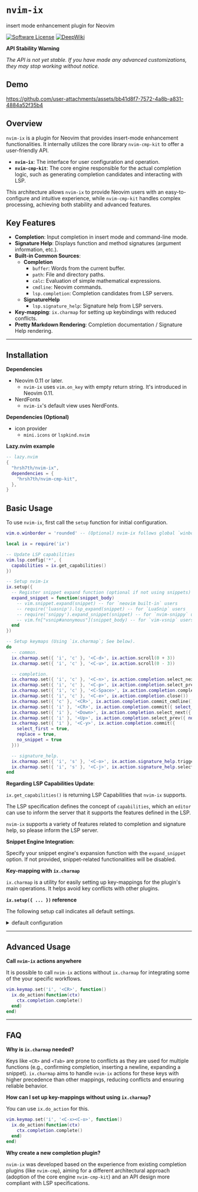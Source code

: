 # `nvim-ix`

insert mode enhancement plugin for Neovim

<a href="LICENSE.md"><img alt="Software License" src="https://img.shields.io/badge/license-Anti%20996-brightgreen.svg?style=flat-square"></a>
<a href="https://deepwiki.com/hrsh7th/nvim-ix"><img src="https://deepwiki.com/badge.svg" alt="DeepWiki"></a>

**API Stability Warning**

_The API is not yet stable. If you have made any advanced customizations, they
may stop working without notice._

## Demo

https://github.com/user-attachments/assets/bb41d8f7-7572-4a8b-a831-4884a52f35b4

## Overview

`nvim-ix` is a plugin for Neovim that provides insert-mode enhancement
functionalities. It internally utilizes the core library `nvim-cmp-kit` to offer
a user-friendly API.

- **`nvim-ix`**: The interface for user configuration and operation.
- **`nvim-cmp-kit`**: The core engine responsible for the actual completion
  logic, such as generating completion candidates and interacting with LSP.

This architecture allows `nvim-ix` to provide Neovim users with an
easy-to-configure and intuitive experience, while `nvim-cmp-kit` handles complex
processing, achieving both stability and advanced features.

## Key Features

- **Completion**: Input completion in insert mode and command-line mode.
- **Signature Help**: Displays function and method signatures (argument
  information, etc.).
- **Built-in Common Sources**:
  - **Completion**
    - `buffer`: Words from the current buffer.
    - `path`: File and directory paths.
    - `calc`: Evaluation of simple mathematical expressions.
    - `cmdline`: Neovim commands.
    - `lsp.completion`: Completion candidates from LSP servers.
  - **SignatureHelp**
    - `lsp.signature_help`: Signature help from LSP servers.
- **Key-mapping**: `ix.charmap` for setting up keybindings with reduced
  conflicts.
- **Pretty Markdown Rendering**: Completion documentation / Signature Help
  rendering.

---

## Installation

**Dependencies**

- Neovim 0.11 or later.
  - `nvim-ix` uses `vim.on_key` with empty return string. It's introduced in
    Neovim 0.11.
- NerdFonts
  - `nvim-ix`'s default view uses NerdFonts.

**Dependencies (Optional)**

- icon provider
  - `mini.icons` or `lspkind.nvim`

**Lazy.nvim example**

```lua
-- lazy.nvim
{
  "hrsh7th/nvim-ix",
  dependencies = {
    "hrsh7th/nvim-cmp-kit",
  },
}
```

## Basic Usage

To use `nvim-ix`, first call the `setup` function for initial configuration.

```lua
vim.o.winborder = 'rounded' -- (Optional) nvim-ix follows global `winborder` settings to render windows 

local ix = require('ix')

-- Update LSP capabilities
vim.lsp.config('*', {
  capabilities = ix.get_capabilities()
})

-- Setup nvim-ix
ix.setup({
  -- Register snippet expand function (optional if not using snippets)
  expand_snippet = function(snippet_body)
    -- vim.snippet.expand(snippet) -- for `neovim built-in` users
    -- require('luasnip').lsp_expand(snippet) -- for `LuaSnip` users
    -- require('snippy').expand_snippet(snippet) -- for `nvim-snippy` users
    -- vim.fn["vsnip#anonymous"](snippet_body) -- for `vim-vsnip` users
  end
})

-- Setup keymaps (Using `ix.charmap`; See below).
do
  -- common.
  ix.charmap.set({ 'i', 'c' }, '<C-d>', ix.action.scroll(0 + 3))
  ix.charmap.set({ 'i', 'c' }, '<C-u>', ix.action.scroll(0 - 3))

  -- completion.
  ix.charmap.set({ 'i', 'c' }, '<C-n>', ix.action.completion.select_next())
  ix.charmap.set({ 'i', 'c' }, '<C-p>', ix.action.completion.select_prev())
  ix.charmap.set({ 'i', 'c' }, '<C-Space>', ix.action.completion.complete())
  ix.charmap.set({ 'i', 'c' }, '<C-e>', ix.action.completion.close())
  ix.charmap.set({ 'c' }, '<CR>', ix.action.completion.commit_cmdline())
  ix.charmap.set({ 'i' }, '<CR>', ix.action.completion.commit({ select_first = true }))
  ix.charmap.set({ 'i' }, '<Down>', ix.action.completion.select_next({ no_insert = true }))
  ix.charmap.set({ 'i' }, '<Up>', ix.action.completion.select_prev({ no_insert = true }))
  ix.charmap.set({ 'i' }, '<C-y>', ix.action.completion.commit({
    select_first = true,
    replace = true,
    no_snippet = true
  }))

  -- signature_help.
  ix.charmap.set({ 'i', 's' }, '<C-o>', ix.action.signature_help.trigger_or_close())
  ix.charmap.set({ 'i', 's' }, '<C-j>', ix.action.signature_help.select_next())
end
```

**Regarding LSP Capabilities Update**:

`ix.get_capabilities()` is returning LSP Capabilities that `nvim-ix` supports.

The LSP specification defines the concept of `capabilities`, which an `editor`
can use to inform the server that it supports the features defined in the LSP.

`nvim-ix` supports a variety of features related to completion and signature
help, so please inform the LSP server.

**Snippet Engine Integration**:

Specify your snippet engine's expansion function with the `expand_snippet`
option. If not provided, snippet-related functionalities will be disabled.

**Key-mapping with `ix.charmap`**

`ix.charmap` is a utility for easily setting up key-mappings for the plugin's
main operations. It helps avoid key conflicts with other plugins.

**`ix.setup({ ... })` reference**

The following setup call indicates all default settings.

<details>

<summary>default configuration</summary>

```lua
local ix = require('nvim-ix')
ix.setup({
  ---Expand snippet function.
  ---@type nil|cmp-kit.completion.ExpandSnippet
  expand_snippet = nil,

  ---Check if macro is executing or not.
  ---@type fun(): boolean
  is_macro_executing = function()
    return vim.fn.reg_executing() ~= ''
  end,

  ---Check if macro is recording or not.
  ---@type fun(): boolean
  is_macro_recording = function()
    return vim.fn.reg_recording() ~= ''
  end,

  ---Completion configuration.
  completion = {

    ---Enable/disable auto completion.
    ---@type boolean
    auto = true,

    ---Enable/disable LSP's preselect feature.
    ---@type boolean
    preselect = false,

    ---Default keyword pattern for completion.
    ---@type string
    default_keyword_pattern = require('cmp-kit.completion.ext.DefaultConfig').default_keyword_pattern,

    ---Resolve LSP's CompletionItemKind to icons.
    ---@type nil|fun(kind: cmp-kit.kit.LSP.CompletionItemKind): { [1]: string, [2]?: string }?
    icon_resolver = (function()
      local cache = {}

      local CompletionItemKindLookup = {}
      for k, v in pairs(LSP.CompletionItemKind) do
        CompletionItemKindLookup[v] = k
      end

      local mini_icons = { pcall(require, 'mini.icons') }
      local function update()
        if mini_icons[1] then
          return
        end
        mini_icons = { pcall(require, 'mini.icons') }
      end
      vim.api.nvim_create_autocmd({ 'BufEnter', 'CmdlineEnter' }, {
        callback = update,
      })

      -- mini.icons
      ---@param completion_item_kind cmp-kit.kit.LSP.CompletionItemKind
      ---@return { [1]: string, [2]?: string }?
      return function(completion_item_kind)
        if mini_icons[1] then
          if not cache[completion_item_kind] then
            local kind = CompletionItemKindLookup[completion_item_kind] or 'text'
            cache[completion_item_kind] = { mini_icons[2].get('lsp', kind:lower()) }
          end
          return cache[completion_item_kind]
        end
        return { '', '' }
      end
    end)(),
  },

  ---Signature help configuration.
  signature_help = {

    ---Auto trigger signature help.
    ---@type boolean
    auto = true,

  },

  ---Attach services for each per modes.
  attach = {
    ---Insert mode service initialization.
    ---NOTE: This is an advanced feature and is subject to breaking changes as the API is not yet stable.
    ---@type fun(): nil
    insert_mode = function()
      if vim.bo.buftype == 'nofile' then
        return
      end
      do
        local service = ix.get_completion_service({ recreate = true })
        service:register_source(ix.source.completion.calc(), { group = 1 })
        service:register_source(ix.source.completion.path(), { group = 10 })
        ix.source.completion.attach_lsp(service, { group = 20 })
        service:register_source(ix.source.completion.buffer(), { group = 20, dedup = true })
      end
      do
        local service = ix.get_signature_help_service({ recreate = true })
        ix.source.signature_help.attach_lsp(service)
      end
    end,
    ---Cmdline mode service initialization.
    ---NOTE: This is an advanced feature and is subject to breaking changes as the API is not yet stable.
    ---@type fun(): nil
    cmdline_mode = function()
      local service = ix.get_completion_service({ recreate = true })
      if vim.tbl_contains({ '/', '?' }, vim.fn.getcmdtype()) then
        service:register_source(ix.source.completion.buffer(), { group = 1 })
      elseif vim.fn.getcmdtype() == ':' then
        service:register_source(ix.source.completion.path(), { group = 1 })
        service:register_source(ix.source.completion.cmdline(), { group = 10 })
      end
    end,
  }
})
```

</details>

---

## Advanced Usage

**Call `nvim-ix` actions anywhere**

It is possible to call `nvim-ix` actions without `ix.charmap` for integrating
some of the your specific workflows.

```lua
vim.keymap.set('i', '<CR>', function()
  ix.do_action(function(ctx)
    ctx.completion.complete()
  end)
end)
```

---

## FAQ

**Why is `ix.charmap` needed?**

Keys like `<CR>` and `<Tab>` are prone to conflicts as they are used for
multiple functions (e.g., confirming completion, inserting a newline, expanding
a snippet). `ix.charmap` aims to handle `nvim-ix` actions for these keys with
higher precedence than other mappings, reducing conflicts and ensuring reliable
behavior.

**How can I set up key-mappings without using `ix.charmap`?**

You can use `ix.do_action` for this.

```lua
vim.keymap.set('i', '<C-x><C-o>', function()
  ix.do_action(function(ctx)
    ctx.completion.complete()
  end)
end)
```

**Why create a new completion plugin?**

`nvim-ix` was developed based on the experience from existing completion plugins
(like `nvim-cmp`), aiming for a different architectural approach (adoption of
the core engine `nvim-cmp-kit`) and an API design more compliant with LSP
specifications.
